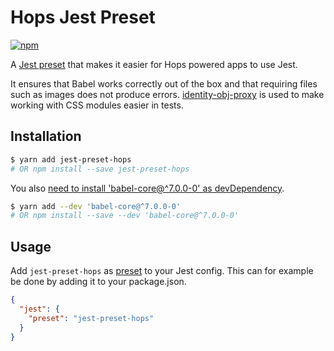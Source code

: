 # Hops Jest Preset

[![npm](https://img.shields.io/npm/v/jest-preset-hops/next.svg)](https://www.npmjs.com/package/jest-preset-hops)

A [Jest preset](https://facebook.github.io/jest/docs/configuration.html#preset-string) that makes it easier for Hops powered apps to use Jest.

It ensures that Babel works correctly out of the box and that requiring files such as images does not produce errors. [identity-obj-proxy](https://github.com/keyanzhang/identity-obj-proxy) is used to make working with CSS modules easier in tests.

## Installation

```bash
$ yarn add jest-preset-hops
# OR npm install --save jest-preset-hops
```

You also [need to install 'babel-core@^7.0.0-0' as devDependency](https://jestjs.io/docs/en/getting-started#using-babel).

```bash
$ yarn add --dev 'babel-core@^7.0.0-0'
# OR npm install --save --dev 'babel-core@^7.0.0-0'
```

## Usage

Add `jest-preset-hops` as [preset](https://facebook.github.io/jest/docs/en/configuration.html#preset-string) to your Jest config. This can for example be done by adding it to your package.json.

```json
{
  "jest": {
    "preset": "jest-preset-hops"
  }
}
```
